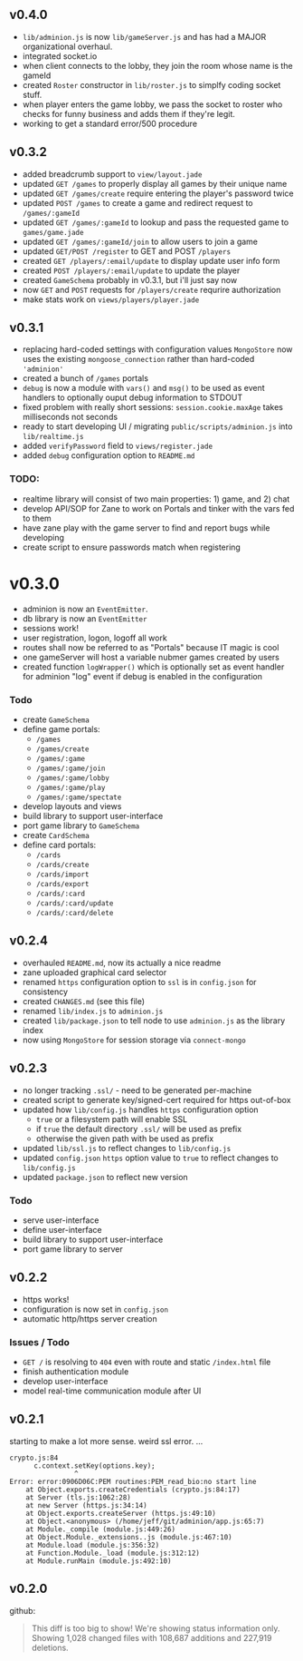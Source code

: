 
## v0.4.0
* `lib/adminion.js` is now `lib/gameServer.js` and has had a MAJOR organizational overhaul.
* integrated socket.io
* when client connects to the lobby, they join the room whose name is the gameId
* created `Roster` constructor in `lib/roster.js` to simplfy coding socket stuff.
* when player enters the game lobby, we pass the socket to roster who checks for funny business and adds them if they're legit.
* working to get a standard error/500 procedure

## v0.3.2
* added breadcrumb support to `view/layout.jade`
* updated `GET /games` to properly display all games by their unique name
* updated `GET /games/create` require entering the player's password twice
* updated `POST /games` to create a game and redirect request to `/games/:gameId`
* updated `GET /games/:gameId` to lookup and pass the requested game to `games/game.jade`
* updated `GET /games/:gameId/join` to allow users to join a game
* updated `GET/POST /register` to GET and POST `/players`
* created `GET /players/:email/update` to display update user info form
* created `POST /players/:email/update` to update the player
* created `GameSchema` probably in v0.3.1, but i'll just say now
* now `GET` and `POST` requests for `/players/create` requrire authorization
* make stats work on `views/players/player.jade`

## v0.3.1
* replacing hard-coded settings with configuration values
 `MongoStore` now uses the existing `mongoose_connection` rather than hard-coded `'adminion'`
* created a bunch of `/games` portals 
* `debug` is now a module with `vars()` and `msg()` to be used as event handlers to optionally ouput debug information to STDOUT
* fixed problem with really short sessions: `session.cookie.maxAge` takes milliseconds not seconds
* ready to start developing UI / migrating `public/scripts/adminion.js` into `lib/realtime.js`
* added `verifyPassword` field to `views/register.jade`
* added `debug` configuration option to `README.md`

### TODO: 
* realtime library will consist of two main properties: 1) game, and 2) chat
* develop API/SOP for Zane to work on Portals and tinker with the vars fed to them 
* have zane play with the game server to find and report bugs while developing
* create script to ensure passwords match when registering

# v0.3.0
* adminion is now an `EventEmitter`.
* db library is now an `EventEmitter`
* sessions work!
* user registration, logon, logoff all work
* routes shall now be referred to as "Portals" because IT magic is cool
* one gameServer will host a variable nubmer games created by users
* created function `logWrapper()` which is optionally set as event handler for adminion "log" event if debug is enabled in the configuration

### Todo
* create `GameSchema`
* define game portals: 
  * `/games`
  * `/games/create`
  * `/games/:game`
  * `/games/:game/join`
  * `/games/:game/lobby`
  * `/games/:game/play`
  * `/games/:game/spectate`
* develop layouts and views
* build library to support user-interface
* port game library to `GameSchema`
* create `CardSchema`
* define card portals:
  * `/cards`
  * `/cards/create`
  * `/cards/import`
  * `/cards/export`
  * `/cards/:card`
  * `/cards/:card/update`
  * `/cards/:card/delete`
  


## v0.2.4
* overhauled `README.md`, now its actually a nice readme 
* zane uploaded graphical card selector
* renamed `https` configuration option to `ssl` is in `config.json` for consistency
* created `CHANGES.md` (see this file)
* renamed `lib/index.js` to `adminion.js`
* created `lib/package.json` to tell node to use `adminion.js` as the library index
* now using `MongoStore` for session storage via `connect-mongo`

## v0.2.3
* no longer tracking `.ssl/` - need to be generated per-machine
* created script to generate key/signed-cert required for https out-of-box
* updated how `lib/config.js` handles `https` configuration option
  * `true` or a filesystem path will enable SSL
  * if `true` the default directory `.ssl/` will be used as prefix
  * otherwise the given path with be used as prefix
* updated `lib/ssl.js` to reflect changes to `lib/config.js`
* updated `config.json` `https` option value to `true` to reflect changes to `lib/config.js`
* updated `package.json` to reflect new version

### Todo
* serve user-interface
* define user-interface
* build library to support user-interface
* port game library to server

## v0.2.2
* https works!
* configuration is now set in `config.json`
* automatic http/https server creation

### Issues / Todo
* `GET /` is resolving to `404` even with route and static `/index.html` file
* finish authentication module
* develop user-interface
* model real-time communication module after UI

## v0.2.1
starting to make a lot more sense. weird ssl error. …

    crypto.js:84
          c.context.setKey(options.key);
                    ^
    Error: error:0906D06C:PEM routines:PEM_read_bio:no start line
        at Object.exports.createCredentials (crypto.js:84:17)
        at Server (tls.js:1062:28)
        at new Server (https.js:34:14)
        at Object.exports.createServer (https.js:49:10)
        at Object.<anonymous> (/home/jeff/git/adminion/app.js:65:7)
        at Module._compile (module.js:449:26)
        at Object.Module._extensions..js (module.js:467:10)
        at Module.load (module.js:356:32)
        at Function.Module._load (module.js:312:12)
        at Module.runMain (module.js:492:10)

## v0.2.0
github:
> This diff is too big to show! We're showing status information only.
> Showing 1,028 changed files with 108,687 additions and 227,919 deletions.
